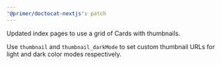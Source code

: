 ```yaml
---
'@primer/doctocat-nextjs': patch
---
```


Updated index pages to use a grid of Cards with thumbnails.

Use `thumbnail` and `thumbnail_darkMode` to set custom thumbnail URLs for light and dark color modes respectively.
